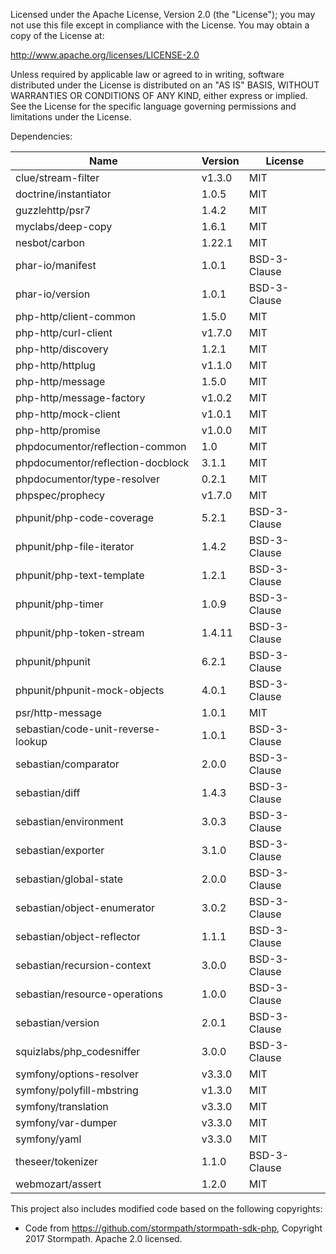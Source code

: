 Licensed under the Apache License, Version 2.0 (the
"License"); you may not use this file except in compliance
with the License. You may obtain a copy of the License at:

http://www.apache.org/licenses/LICENSE-2.0

Unless required by applicable law or agreed to in writing,
software distributed under the License is distributed on
an "AS IS" BASIS, WITHOUT WARRANTIES OR CONDITIONS OF ANY
KIND, either express or implied. See the License for the
specific language governing permissions and limitations
under the License.

Dependencies:

| Name                                | Version  | License
| ----------------------------------- | -------- | ------
| clue/stream-filter                  | v1.3.0   | MIT
| doctrine/instantiator               | 1.0.5    | MIT
| guzzlehttp/psr7                     | 1.4.2    | MIT
| myclabs/deep-copy                   | 1.6.1    | MIT
| nesbot/carbon                       | 1.22.1   | MIT
| phar-io/manifest                    | 1.0.1    | BSD-3-Clause
| phar-io/version                     | 1.0.1    | BSD-3-Clause
| php-http/client-common              | 1.5.0    | MIT
| php-http/curl-client                | v1.7.0   | MIT
| php-http/discovery                  | 1.2.1    | MIT
| php-http/httplug                    | v1.1.0   | MIT
| php-http/message                    | 1.5.0    | MIT
| php-http/message-factory            | v1.0.2   | MIT
| php-http/mock-client                | v1.0.1   | MIT
| php-http/promise                    | v1.0.0   | MIT
| phpdocumentor/reflection-common     | 1.0      | MIT
| phpdocumentor/reflection-docblock   | 3.1.1    | MIT
| phpdocumentor/type-resolver         | 0.2.1    | MIT
| phpspec/prophecy                    | v1.7.0   | MIT
| phpunit/php-code-coverage           | 5.2.1    | BSD-3-Clause
| phpunit/php-file-iterator           | 1.4.2    | BSD-3-Clause
| phpunit/php-text-template           | 1.2.1    | BSD-3-Clause
| phpunit/php-timer                   | 1.0.9    | BSD-3-Clause
| phpunit/php-token-stream            | 1.4.11   | BSD-3-Clause
| phpunit/phpunit                     | 6.2.1    | BSD-3-Clause
| phpunit/phpunit-mock-objects        | 4.0.1    | BSD-3-Clause
| psr/http-message                    | 1.0.1    | MIT
| sebastian/code-unit-reverse-lookup  | 1.0.1    | BSD-3-Clause
| sebastian/comparator                | 2.0.0    | BSD-3-Clause
| sebastian/diff                      | 1.4.3    | BSD-3-Clause
| sebastian/environment               | 3.0.3    | BSD-3-Clause
| sebastian/exporter                  | 3.1.0    | BSD-3-Clause
| sebastian/global-state              | 2.0.0    | BSD-3-Clause
| sebastian/object-enumerator         | 3.0.2    | BSD-3-Clause
| sebastian/object-reflector          | 1.1.1    | BSD-3-Clause
| sebastian/recursion-context         | 3.0.0    | BSD-3-Clause
| sebastian/resource-operations       | 1.0.0    | BSD-3-Clause
| sebastian/version                   | 2.0.1    | BSD-3-Clause
| squizlabs/php_codesniffer           | 3.0.0    | BSD-3-Clause
| symfony/options-resolver            | v3.3.0   | MIT
| symfony/polyfill-mbstring           | v1.3.0   | MIT
| symfony/translation                 | v3.3.0   | MIT
| symfony/var-dumper                  | v3.3.0   | MIT
| symfony/yaml                        | v3.3.0   | MIT
| theseer/tokenizer                   | 1.1.0    | BSD-3-Clause
| webmozart/assert                    | 1.2.0    | MIT


This project also includes modified code based on the following copyrights:
- Code from https://github.com/stormpath/stormpath-sdk-php, Copyright 2017 Stormpath. Apache 2.0 licensed.

